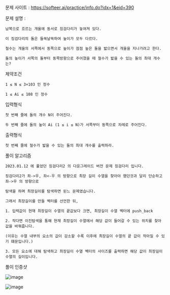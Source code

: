 문제 사이트 :  https://softeer.ai/practice/info.do?idx=1&eid=390

문제 설명 :

    남북으로 흐르는 개울에 동서로 징검다리가 놓여져 있다.

    이 징검다리의 돌은 들쑥날쑥하여 높이가 모두 다르다. 
    
    철수는 개울의 서쪽에서 동쪽으로 높이가 점점 높은 돌을 밟으면서 개울을 지나가려고 한다.

    돌의 높이가 서쪽의 돌부터 동쪽방향으로 주어졌을 때 철수가 밟을 수 있는 돌의 최대 개수는?

제약조건

    1 ≤ N ≤ 3×103 인 정수

    1 ≤ Ai ≤ 108 인 정수

입력형식

    첫 번째 줄에 돌의 개수 N이 주어진다.

    두 번째 줄에 돌의 높이 Ai (1 ≤ i ≤ N)가 서쪽부터 동쪽으로 차례로 주어진다.

출력형식

    첫 번째 줄에 철수가 밟을 수 있는 돌의 최대 개수를 출력하라.

풀이 알고리즘

    2023.01.12 에 풀었던 징검다리2 의 다운그레이드 버전 문제 징검다리 입니다.
    
    징검다리2가 좌->우, 좌<-우 의 방향으로 최장 길이 수열을 찾아야 했던것과 달리 단순하고 좌->우 의 방향으로
    
    탐색을 하며 최장길이를 탐색하면 된느 문제였습니다.
    
    그래서 최장길이를 만들 벡터를 선언한 뒤, 
    
    1. 입력값이 현재 최장길이 수열의 끝값보다 크면, 최장길이 수열 벡터에 push_back
    
    2. 작다면 이진탐색을 통해 현재 최장길이 수열에서 해당 값이 들어갈 수 있는 위치를 찾아 값을 바꿔줍니다.
    
    (이유는 수열 내부의 요소의 값이 감소할 수록 이후에 최장길이 수열의 끝 값이 작아질 수 있기 떄문입니다.)
    
    3. 모든 요소에 대해 탐색하고 최장길이 수열 벡터의 사이즈를 출력하면 해당 값이 최장길이 수열의 길이입니다.
    
 
풀이 인증샷

![image](https://user-images.githubusercontent.com/57944215/212318181-f0f6eeff-b498-4547-96dd-ff4c25006a8c.png)

![image](https://user-images.githubusercontent.com/57944215/212318152-9b201e27-8d62-43c4-96c8-687cf0cf2205.png)
